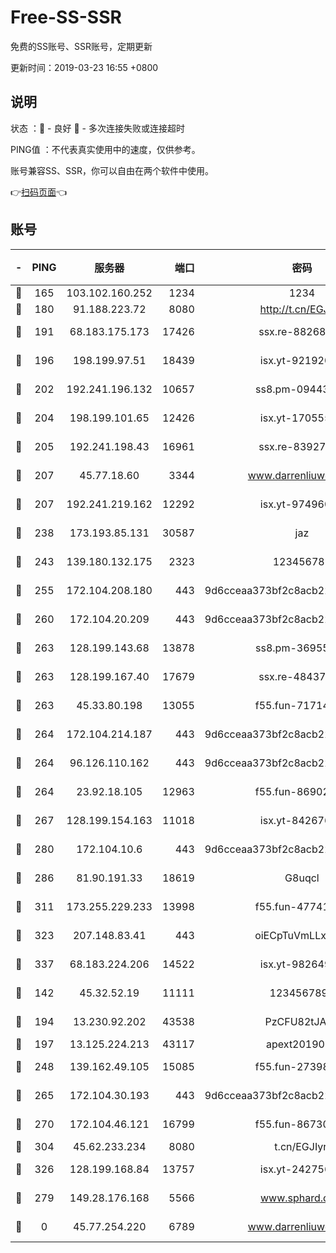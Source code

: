 # Free-SS-SSR

免费的SS账号、SSR账号，定期更新

更新时间：2019-03-23 16:55 +0800

## 说明

状态     ：🙂 - 良好 🙁 - 多次连接失败或连接超时

PING值   ：不代表真实使用中的速度，仅供参考。

账号兼容SS、SSR，你可以自由在两个软件中使用。

👉[扫码页面](https://liesauer.github.io/Free-SS-SSR/)👈

## 账号

|-|PING|服务器|端口|密码|加密方式|区域|
|:----:|:----:|:-----:|-----:|:----:|:----:|:----:|
|🙂|165|103.102.160.252|1234|1234|rc4-md5|JP|
|🙂|180|91.188.223.72|8080|http://t.cn/EGJIyrl|rc4-md5|RU|
|🙂|191|68.183.175.173|17426|ssx.re-88268123|aes-256-cfb|US|
|🙂|196|198.199.97.51|18439|isx.yt-92192030|aes-256-cfb|US|
|🙂|202|192.241.196.132|10657|ss8.pm-09443991|aes-256-cfb|US|
|🙂|204|198.199.101.65|12426|isx.yt-17055580|aes-256-cfb|US|
|🙂|205|192.241.198.43|16961|ssx.re-83927366|aes-256-cfb|US|
|🙂|207|45.77.18.60|3344|www.darrenliuwei.com|aes-256-cfb|JP|
|🙂|207|192.241.219.162|12292|isx.yt-97496097|aes-256-cfb|US|
|🙂|238|173.193.85.131|30587|jaz|aes-256-cfb|US|
|🙂|243|139.180.132.175|2323|123456789|aes-256-cfb|SG|
|🙂|255|172.104.208.180|443|9d6cceaa373bf2c8acb22e60b6a58be6|aes-256-cfb|US|
|🙂|260|172.104.20.209|443|9d6cceaa373bf2c8acb22e60b6a58be6|aes-256-cfb|US|
|🙂|263|128.199.143.68|13878|ss8.pm-36955198|aes-256-cfb|SG|
|🙂|263|128.199.167.40|17679|ssx.re-48437316|aes-256-cfb|SG|
|🙂|263|45.33.80.198|13055|f55.fun-71714791|aes-256-cfb|US|
|🙂|264|172.104.214.187|443|9d6cceaa373bf2c8acb22e60b6a58be6|aes-256-cfb|US|
|🙂|264|96.126.110.162|443|9d6cceaa373bf2c8acb22e60b6a58be6|aes-256-cfb|US|
|🙂|264|23.92.18.105|12963|f55.fun-86902883|aes-256-cfb|US|
|🙂|267|128.199.154.163|11018|isx.yt-84267636|aes-256-cfb|SG|
|🙂|280|172.104.10.6|443|9d6cceaa373bf2c8acb22e60b6a58be6|aes-256-cfb|US|
|🙂|286|81.90.191.33|18619|G8uqcl|aes-256-cfb|US|
|🙂|311|173.255.229.233|13998|f55.fun-47741673|aes-256-cfb|US|
|🙂|323|207.148.83.41|443|oiECpTuVmLLxk4Ts|aes-256-cfb|AU|
|🙂|337|68.183.224.206|14522|isx.yt-98264909|aes-256-cfb|SG|
|🙂|142|45.32.52.19|11111|1234567890|aes-256-cfb|JP|
|🙂|194|13.230.92.202|43538|PzCFU82tJAdZ|aes-256-cfb|JP|
|🙂|197|13.125.224.213|43117|apext2019005|chacha20|KR|
|🙂|248|139.162.49.105|15085|f55.fun-27398532|aes-256-cfb|SG|
|🙂|265|172.104.30.193|443|9d6cceaa373bf2c8acb22e60b6a58be6|aes-256-cfb|US|
|🙂|270|172.104.46.121|16799|f55.fun-86730796|aes-256-cfb|SG|
|🙂|304|45.62.233.234|8080|t.cn/EGJIyrl|rc4-md5|CA|
|🙂|326|128.199.168.84|13757|isx.yt-24275620|aes-256-cfb|SG|
|🙁|279|149.28.176.168|5566|www.sphard.com|aes-256-cfb|AU|
|🙁|0|45.77.254.220|6789|www.darrenliuwei.com|aes-256-cfb|SG|
